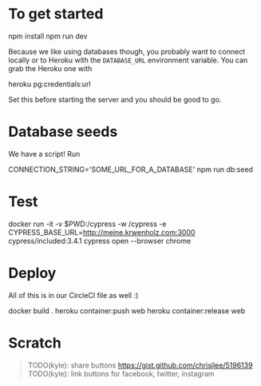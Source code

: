 # To get started

  npm install
  npm run dev

Because we like using databases though, you probably want to connect locally or to Heroku
with the `DATABASE_URL` environment variable. You can grab the Heroku one with

  heroku pg:credentials:url

Set this before starting the server and you should be good to go.

# Database seeds

We have a script! Run

  CONNECTION_STRING='SOME_URL_FOR_A_DATABASE' npm run db:seed

# Test

  docker run -it -v $PWD:/cypress -w /cypress -e CYPRESS_BASE_URL=http://meine.krwenholz.com:3000 cypress/included:3.4.1 cypress open --browser chrome



# Deploy
All of this is in our CircleCI file as well :)

  docker build .
  heroku container:push web
  heroku container:release web

# Scratch
>  TODO(kyle): share buttons
>    https://gist.github.com/chrisjlee/5196139
>  TODO(kyle): link buttons for facebook, twitter, instagram
